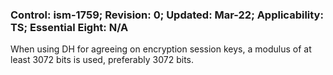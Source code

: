 ### Control: ism-1759; Revision: 0; Updated: Mar-22; Applicability: TS; Essential Eight: N/A
<p>When using DH for agreeing on encryption session keys, a modulus of at least 3072 bits is used, preferably 3072 bits.</p>